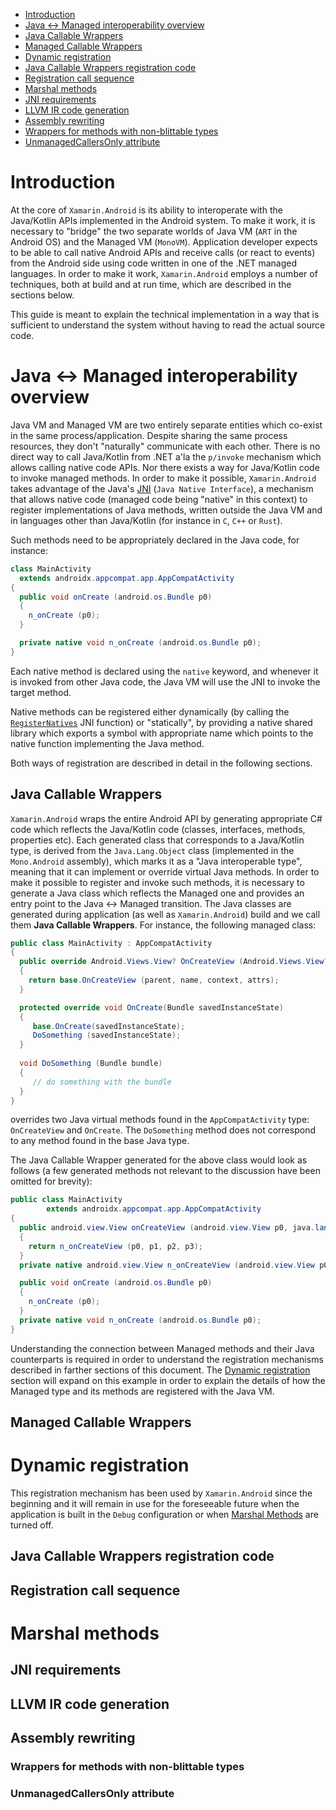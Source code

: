 <!--toc:start-->
- [Introduction](#introduction)
- [Java <-> Managed interoperability overview](#java-managed-interoperability-overview)
 - [Java Callable Wrappers](#java-callable-wrappers)
 - [Managed Callable Wrappers](#managed-callable-wrappers)
- [Dynamic registration](#dynamic-registration)
 - [Java Callable Wrappers registration code](#java-callable-wrappers-registration-code)
 - [Registration call sequence](#registration-call-sequence)
- [Marshal methods](#marshal-methods)
 - [JNI requirements](#jni-requirements)
 - [LLVM IR code generation](#llvm-ir-code-generation)
 - [Assembly rewriting](#assembly-rewriting)
  - [Wrappers for methods with non-blittable types](#wrappers-for-methods-with-non-blittable-types)
  - [UnmanagedCallersOnly attribute](#unmanagedcallersonly-attribute)
<!--toc:end-->

# Introduction

At the core of `Xamarin.Android` is its ability to interoperate with
the Java/Kotlin APIs implemented in the Android system.  To make it
work, it is necessary to "bridge" the two separate worlds of Java VM
(`ART` in the Android OS) and the Managed VM (`MonoVM`).  Application
developer expects to be able to call native Android APIs and receive
calls (or react to events) from the Android side using code written in
one of the .NET managed languages.  In order to make it work,
`Xamarin.Android` employs a number of techniques, both at build and at
run time, which are described in the sections below.

This guide is meant to explain the technical implementation in a way
that is sufficient to understand the system without having to read the
actual source code.

# Java <-> Managed interoperability overview

Java VM and Managed VM are two entirely separate entities which
co-exist in the same process/application.  Despite sharing the same
process resources, they don't "naturally" communicate with each other.
There is no direct way to call Java/Kotlin from .NET a'la the
`p/invoke` mechanism which allows calling native code APIs.  Nor there
exists a way for Java/Kotlin code to invoke managed methods.  In order
to make it possible, `Xamarin.Android` takes advantage of the Java's
[JNI](https://docs.oracle.com/javase/8/docs/technotes/guides/jni/spec/jniTOC.html)
(`Java Native Interface`), a mechanism that allows native code
(managed code being "native" in this context) to register
implementations of Java methods, written outside the Java VM and in
languages other than Java/Kotlin (for instance in `C`, `C++` or
`Rust`).

Such methods need to be appropriately declared in the Java code, for
instance:

``` java
class MainActivity
  extends androidx.appcompat.app.AppCompatActivity
{
  public void onCreate (android.os.Bundle p0)
  {
    n_onCreate (p0);
  }

  private native void n_onCreate (android.os.Bundle p0);
}
```

Each native method is declared using the `native` keyword, and
whenever it is invoked from other Java code, the Java VM will use the
JNI to invoke the target method.

Native methods can be registered either dynamically (by calling the
[`RegisterNatives`](https://docs.oracle.com/javase/8/docs/technotes/guides/jni/spec/functions.html#RegisterNatives)
JNI function) or "statically", by providing a native shared library
which exports a symbol with appropriate name which points to the
native function implementing the Java method.

Both ways of registration are described in detail in the following
sections.

## Java Callable Wrappers

`Xamarin.Android` wraps the entire Android API by generating
appropriate C# code which reflects the Java/Kotlin code (classes,
interfaces, methods, properties etc).  Each generated class that
corresponds to a Java/Kotlin type, is derived from the
`Java.Lang.Object` class (implemented in the `Mono.Android` assembly),
which marks it as a "Java interoperable type", meaning that it can
implement or override virtual Java methods.  In order to make it
possible to register and invoke such methods, it is necessary to
generate a Java class which reflects the Managed one and provides an
entry point to the Java <-> Managed transition.  The Java classes are
generated during application (as well as `Xamarin.Android`) build and
we call them **Java Callable Wrappers**.  For instance, the following
managed class:

``` c#
public class MainActivity : AppCompatActivity
{
  public override Android.Views.View? OnCreateView (Android.Views.View? parent, string name, Android.Content.Context context, Android.Util.IAttributeSet attrs)
  {
    return base.OnCreateView (parent, name, context, attrs);
  }

  protected override void OnCreate(Bundle savedInstanceState)
  {
     base.OnCreate(savedInstanceState);
	 DoSomething (savedInstanceState);
  }
  
  void DoSomething (Bundle bundle)
  {
     // do something with the bundle
  }
}
```

overrides two Java virtual methods found in the `AppCompatActivity`
type: `OnCreateView` and `OnCreate`.  The `DoSomething` method does
not correspond to any method found in the base Java type.

The Java Callable Wrapper generated for the above class would look as
follows (a few generated methods not relevant to the discussion have
been omitted for brevity):

``` java
public class MainActivity
        extends androidx.appcompat.app.AppCompatActivity
{
  public android.view.View onCreateView (android.view.View p0, java.lang.String p1, android.content.Context p2, android.util.AttributeSet p3)
  {
    return n_onCreateView (p0, p1, p2, p3);
  }
  private native android.view.View n_onCreateView (android.view.View p0, java.lang.String p1, android.content.Context p2, android.util.AttributeSet p3);

  public void onCreate (android.os.Bundle p0)
  {
    n_onCreate (p0);
  }
  private native void n_onCreate (android.os.Bundle p0);
}
```

Understanding the connection between Managed methods and their Java
counterparts is required in order to understand the registration
mechanisms described in farther sections of this document.  The
[Dynamic registration](#dynamic-registration) section will expand on
this example in order to explain the details of how the Managed type
and its methods are registered with the Java VM.

## Managed Callable Wrappers

# Dynamic registration

This registration mechanism has been used by `Xamarin.Android` since
the beginning and it will remain in use for the foreseeable future
when the application is built in the `Debug` configuration or when
[Marshal Methods](#marshal-methods) are turned off.

## Java Callable Wrappers registration code

## Registration call sequence

# Marshal methods 

## JNI requirements

## LLVM IR code generation

## Assembly rewriting 

### Wrappers for methods with non-blittable types

### UnmanagedCallersOnly attribute
